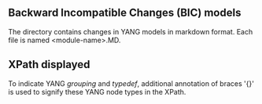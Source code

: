## Backward Incompatible Changes (BIC) models

The directory contains changes in YANG models in markdown format. Each file is named &#x3C;module-name&#x3E;.MD.

## XPath displayed

To indicate YANG _grouping_ and _typedef_, additional annotation of braces '{}' is used to signify these YANG node types in the XPath.



